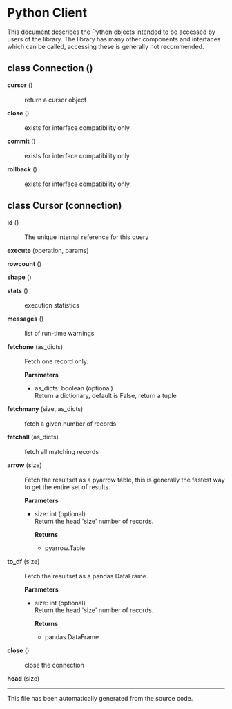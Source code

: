# Python Client

This document describes the Python objects intended to be accessed by users of the library. The library has many other components and interfaces which can be called, accessing these is generally not recommended.

<!--- this page is automatically build from connection.py --->

<!--- target format
<dl>
    <dt><h2>class <b>Schema</b> (definition)</h2></dt>  
    <dd>
    Tests a dictionary against a schema to test for conformity. Schema definition is similar to - but not the same as - avro schemas
 
    <h3>Parameters</h3>
    <dl>
        <dt><b>definition:</b> dictionary or string</dt>
        <dd>A dictionary, a JSON string of a dictionary or the name of a JSON file containing a schema definition
        </dd>
    </dl>

    <h3>Properties</h3>
    <dl>
        <dt><b>definition</b> dictionary or string</dt>
        <dd>A dictionary, a JSON string of a dictionary or the name of a JSON file containing a schema definition
        </dd>
    </dl>

    <h3>Functions</h3>
    <dl>
        <dt><h4>def <b>validate</b> (subject, raise_exception) -> dictionary or string</h4></dt>
        <dd>
            Test a dictionary against the Schema.

            <p><b>Parameters</b></p>
            <ul>
                <li>
                    subject: dictionary<br />
                    The dictionary to test for conformity
                </li>
                <li>
                    raise_exception: boolean<br />
                    If True, when the subject doesn't conform to the schema a ValidationError is raised
                </li>
            </ul>

            <p><b>Returns</b></p>
            <p>boolean, True is subject conforms</p>

            <p><b>Raises</b></p>
            <p>ValidationError</p>
        </dd>
    </dl>

</dd>
</dl>
--->

<!--- start --->
<dl><dt><h2>class <b>Connection</b> ()</h2></ul></dd></dl><dl><dt><b>cursor</b> ()</dt><dd>
</br>return a cursor object</li></ul></dd></dl>
<dl><dt><b>close</b> ()</dt><dd>
</br>exists for interface compatibility only</li></ul></dd></dl>
<dl><dt><b>commit</b> ()</dt><dd>
</br>exists for interface compatibility only</li></ul></dd></dl>
<dl><dt><b>rollback</b> ()</dt><dd>
</br>exists for interface compatibility only</li></ul></dd></dl>
<dl><dt><h2>class <b>Cursor</b> (connection)</h2></ul></dd></dl><dl><dt><b>id</b> ()</dt><dd>
</br>The unique internal reference for this query</li></ul></dd></dl>
<dl><dt><b>execute</b> (operation, params)</dt><dd></ul></dd></dl>
<dl><dt><b>rowcount</b> ()</dt><dd></ul></dd></dl>
<dl><dt><b>shape</b> ()</dt><dd></ul></dd></dl>
<dl><dt><b>stats</b> ()</dt><dd>
</br>execution statistics</li></ul></dd></dl>
<dl><dt><b>messages</b> ()</dt><dd>
</br>list of run-time warnings</li></ul></dd></dl>
<dl><dt><b>fetchone</b> (as_dicts)</dt><dd>
</br>Fetch one record only.</li>

<p><b>Parameters</b></p><ul><li>as_dicts:  boolean (optional)
</br>Return a dictionary, default is False, return a tuple</li></ul></dd></dl>
<dl><dt><b>fetchmany</b> (size, as_dicts)</dt><dd>
</br>fetch a given number of records</li></ul></dd></dl>
<dl><dt><b>fetchall</b> (as_dicts)</dt><dd>
</br>fetch all matching records</li></ul></dd></dl>
<dl><dt><b>arrow</b> (size)</dt><dd>
</br>Fetch the resultset as a pyarrow table, this is generally the fastest way to</li> get the entire set of results.

<p><b>Parameters</b></p><ul><li>size:  int (optional)
</br>Return the head 'size' number of records.</li>

<p><b>Returns</b></p><ul><li>pyarrow.Table</ul></dd></dl>

<dl><dt><b>to_df</b> (size)</dt><dd>
</br>Fetch the resultset as a pandas DataFrame.

<p><b>Parameters</b></p><ul><li>size:  int (optional)
</br>Return the head 'size' number of records.</li>

<p><b>Returns</b></p><ul><li>pandas.DataFrame</ul></dd></dl>

<dl><dt><b>close</b> ()</dt><dd>
</br>close the connection</li></ul></dd></dl>
<dl><dt><b>head</b> (size)</dt><dd></ul></dd></dl>

<hr><p>This file has been automatically generated from the source code.</p>
